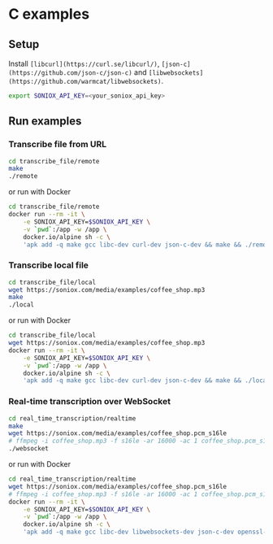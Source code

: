 # C examples

## Setup

Install `[libcurl](https://curl.se/libcurl/)`,
`[json-c](https://github.com/json-c/json-c)` and
`[libwebsockets](https://github.com/warmcat/libwebsockets)`.

```sh
export SONIOX_API_KEY=<your_soniox_api_key>
```

## Run examples

### Transcribe file from URL

```sh
cd transcribe_file/remote
make
./remote
```

or run with Docker

```sh
cd transcribe_file/remote
docker run --rm -it \
    -e SONIOX_API_KEY=$SONIOX_API_KEY \
    -v `pwd`:/app -w /app \
    docker.io/alpine sh -c \
    'apk add -q make gcc libc-dev curl-dev json-c-dev && make && ./remote'
```

### Transcribe local file

```sh
cd transcribe_file/local
wget https://soniox.com/media/examples/coffee_shop.mp3
make
./local
```

or run with Docker

```sh
cd transcribe_file/local
wget https://soniox.com/media/examples/coffee_shop.mp3
docker run --rm -it \
    -e SONIOX_API_KEY=$SONIOX_API_KEY \
    -v `pwd`:/app -w /app \
    docker.io/alpine sh -c \
    'apk add -q make gcc libc-dev curl-dev json-c-dev && make && ./local'
```

### Real-time transcription over WebSocket

```sh
cd real_time_transcription/realtime
make
wget https://soniox.com/media/examples/coffee_shop.pcm_s16le
# ffmpeg -i coffee_shop.mp3 -f s16le -ar 16000 -ac 1 coffee_shop.pcm_s16le
./websocket
```

or run with Docker

```sh
cd real_time_transcription/realtime
wget https://soniox.com/media/examples/coffee_shop.pcm_s16le
# ffmpeg -i coffee_shop.mp3 -f s16le -ar 16000 -ac 1 coffee_shop.pcm_s16le
docker run --rm -it \
    -e SONIOX_API_KEY=$SONIOX_API_KEY \
    -v `pwd`:/app -w /app \
    docker.io/alpine sh -c \
    'apk add -q make gcc libc-dev libwebsockets-dev json-c-dev openssl-dev && make && ./realtime'
```
